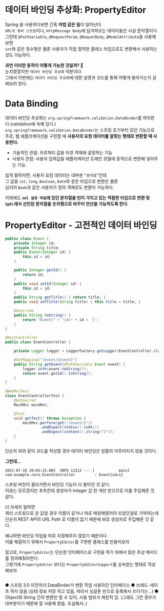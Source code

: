 데이터 바인딩 추상화: PropertyEditor  
=====================================   
Spring 을 사용하다보면 간혹 **마법 같은 일**이 일어난다.       
`URL의 쿼리 스트링`이나, `HttpMessage Body`에 담겨져오는 데이터들은 사실 문자열이다.         
그런데 `@PathVariable`, `@RequestParam`, `@RequetBody`, `@ModelAttribute`을 사용해보면         
`int`와 같은 정수형은 물론 사용자가 직접 정의한 클래스 타입으로도 변환해서 사용하는 것도 가능하다.           
                     
**과연 이러한 동작이 어떻게 가능한 것일까? 🤔**                  
눈치챘겠지만 `데이터 바인딩 추상화` 덕분이다.               
그래서 이번에는 `데이터 바인딩 추상화`에 대한 설명과 코드를 통해 어떻게 돌아가는지 살펴보려 한다.       
      
# Data Binding     
데이터 바인딩 추상화는 `org.springframework.validation.DataBinder`를 의미한다.(validation에 속해 있다.)            
`org.springframework.validation.DataBinder`는 스프링 초기부터 있던 기능으로                
주로, 웹 애플리케이션을 구현할 때 **사용자의 요청 데이터를 알맞는 형태로 변환할 때 사용한다.**               
             
* 기술적인 관점: 프로퍼티 값을 타겟 객체에 설정하는 기능       
* 사용자 관점: 사용자 입력값을 애플리케이션 도메인 모델에 동적으로 변환해 넣어주는 기능.            
          
쉽게 말하자면, 사용자 요청 데이터는 대부분 `“문자열”`인데            
그 값을 `int`, `long`, `Boolean`, `Date`와 같은 타입으로 변환은 물론      
심지어 `Book`과 같은 사용자가 정의 객체로도 변환이 가능하다.        
               
이외에도 **`xml 설정 파일`에 있던 문자열을 빈이 가지고 있는 적절한 타입으로 변환 및**              
**`SpEL`에서 선언된 문자열을 숫자형으로 바꾸어 연산을 가능하도록 한다.**          
       
# PropertyEditor - 고전적인 데이터 바인딩  

```java
public class Event {
    private Integer id;
    private String title;
    public Event(Integer id) {
        this.id = id;
    }

    public Integer getId() {
        return id;
    }
    public void setId(Integer id) {
        this.id = id;
    }
    public String getTitle() { return title; }
    public void setTitle(String title) { this.title = title; }

    @Override
    public String toString() {
        return "Event{" + "id=" + id + '}';
    }
}
```
```java
@RestController
public class EventController {

    private Logger logger = LoggerFactory.getLogger(EventController.class);

    @GetMapping("/event/{event}")
    public String getEvent(@PathVariable Event event) {
        logger.info(event.toString());
        return event.getId().toString();
    }
}
```
```java
@WebMvcTest
class EventControllerTest {
    @Autowired
    MockMvc mockMvc;

    @Test
    void getTest() throws Exception {
        mockMvc.perform(get("/event/1"))
                .andExpect(status().isOk())
                .andExpect(content().string("1"));
    }
}
```
단순히 위와 같이 코드를 작성할 경우 데이터 바인딩은 원활히 이루어지지 않을 것이다.     
   
**그런데...**  
```shell
2021-07-18 20:03:23.085  INFO 11312 --- [           main] com.example.core.EventController         : Event{id=1}
```  
스프링 버전이 올라가면서 바인딩 기능이 더 좋아진 것 같다.    
이유는 모르겠지만 추측컨데 생성자가 Integer 값 한 개만 받으므로 이를 주입해준 것 같다.        
     
더 자세히 말하면     
쿼리 스트링으로 온 값일 경우 이름이 같거나 따로 매칭해줬어야 되었던걸로 기억하는데              
단순히 REST API의 URL Path 로 이름이 없기 때문에 바로 생성자로 주입해준 것 같다.        


왜냐하면 바인딩 작업을 따로 지정해주지 않았기 때문이다.         
이를 해결하기 위해서 `PropertyEditor`를 구현한 클래스를 만들어보자    




참고로, `PropertyEditor`는 단순한 인터페이스로 구현을 하기 위해서 많은 추상 메서드를 정의해줘야한다.   
그렇기에 `PropertyEditor` 보다는 `PropertyEditorSupport`를 상속받는 형태로 작성해보자   

```java

```






● 스프링 3.0 이전까지 DataBinder가 변환 작업 사용하던 인터페이스
● 쓰레드-세이프 하지 않음 (상태 정보 저장 하고 있음, 따라서 싱글톤 빈으로 등록해서
쓰다가는...)
● Object와 String 간의 변환만 할 수 있어, 사용 범위가 제한적 임. (그래도 그런 경우가
대부분이기 때문에 잘 사용해 왔음. 조심해서..)

